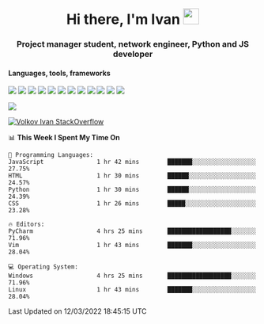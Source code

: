 <h1 align="center">Hi there, I'm Ivan <img src="https://github.com/blackcater/blackcater/blob/main/images/Hi.gif" height="32"></h1>
<h3 align="center">Project manager student, network engineer, Python and JS developer</h3>

<h4>Languages, tools, frameworks</h5>
<p float="left">
<img src="https://img.shields.io/badge/python-3670A0?style=for-the-badge&logo=python&logoColor=ffdd54">
<img src="https://img.shields.io/badge/django-%23092E20.svg?style=for-the-badge&logo=django&logoColor=white">
<img src="https://img.shields.io/badge/postgres-%23316192.svg?style=for-the-badge&logo=postgresql&logoColor=white">
<img src="https://img.shields.io/badge/pycharm-143?style=for-the-badge&logo=pycharm&logoColor=black&color=black&labelColor=green">
<img src="https://img.shields.io/badge/VIM-%2311AB00.svg?style=for-the-badge&logo=vim&logoColor=white">
<img src="https://img.shields.io/badge/Debian-D70A53?style=for-the-badge&logo=debian&logoColor=white">
<img src="https://img.shields.io/badge/Fedora-294172?style=for-the-badge&logo=fedora&logoColor=white">
<img src="https://img.shields.io/badge/mac%20os-000000?style=for-the-badge&logo=macos&logoColor=F0F0F0">
<img src="https://img.shields.io/badge/jira-%230A0FFF.svg?style=for-the-badge&logo=jira&logoColor=white">
<img src="https://img.shields.io/badge/Notion-%23000000.svg?style=for-the-badge&logo=notion&logoColor=white">
<img src="https://img.shields.io/badge/nginx-%23009639.svg?style=for-the-badge&logo=nginx&logoColor=white">
<img src="ttps://img.shields.io/badge/git-%23F05033.svg?style=for-the-badge&logo=git&logoColor=white">
 </p>
 <img src="https://www.codewars.com/users/1interceptor3/badges/large">
 
 [![Volkov Ivan StackOverflow](https://github-readme-stackoverflow.vercel.app/?userID=18140559&layout=compact&theme=dark)](https://stackoverflow.com/users/18140559/volkov-ivan)

<!--START_SECTION:waka-->
📊 **This Week I Spent My Time On** 

```text
💬 Programming Languages: 
JavaScript               1 hr 42 mins        ███████░░░░░░░░░░░░░░░░░░   27.75% 
HTML                     1 hr 30 mins        ██████░░░░░░░░░░░░░░░░░░░   24.57% 
Python                   1 hr 30 mins        ██████░░░░░░░░░░░░░░░░░░░   24.39% 
CSS                      1 hr 26 mins        █████░░░░░░░░░░░░░░░░░░░░   23.28%

🔥 Editors: 
PyCharm                  4 hrs 25 mins       ██████████████████░░░░░░░   71.96% 
Vim                      1 hr 43 mins        ███████░░░░░░░░░░░░░░░░░░   28.04%

💻 Operating System: 
Windows                  4 hrs 25 mins       ██████████████████░░░░░░░   71.96% 
Linux                    1 hr 43 mins        ███████░░░░░░░░░░░░░░░░░░   28.04%

```


 Last Updated on 12/03/2022 18:45:15 UTC
<!--END_SECTION:waka-->
